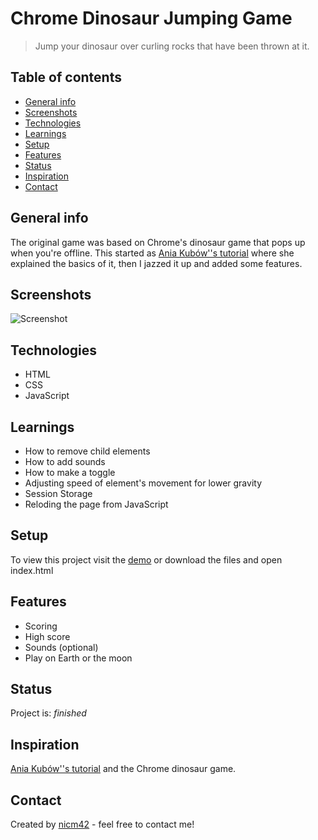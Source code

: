 # Chrome Dinosaur Jumping Game
> Jump your dinosaur over curling rocks that have been thrown at it.

## Table of contents
* [General info](#general-info)
* [Screenshots](#screenshots)
* [Technologies](#technologies)
* [Learnings](#learnings)
* [Setup](#setup)
* [Features](#features)
* [Status](#status)
* [Inspiration](#inspiration)
* [Contact](#contact)

## General info
The original game was based on Chrome's dinosaur game that pops up when you're offline. This started as [Ania Kubów''s tutorial](https://www.youtube.com/watch?v=dQ6lYd6dyTI) where she explained the basics of it, then I jazzed it up and added some features.

## Screenshots
![Screenshot](screenshot.png)

## Technologies
* HTML
* CSS
* JavaScript

## Learnings
* How to remove child elements
* How to add sounds
* How to make a toggle
* Adjusting speed of element's movement for lower gravity
* Session Storage
* Reloding the page from JavaScript

## Setup
To view this project visit the [demo](https://dragon-jump.netlify.app/) or download the files and open index.html

## Features
* Scoring
* High score
* Sounds (optional)
* Play on Earth or the moon

## Status
Project is: _finished_

## Inspiration
[Ania Kubów''s tutorial](https://www.youtube.com/watch?v=dQ6lYd6dyTI) and the Chrome dinosaur game.

## Contact
Created by [nicm42](https://www.twitter.com/nicm4242) - feel free to contact me!
